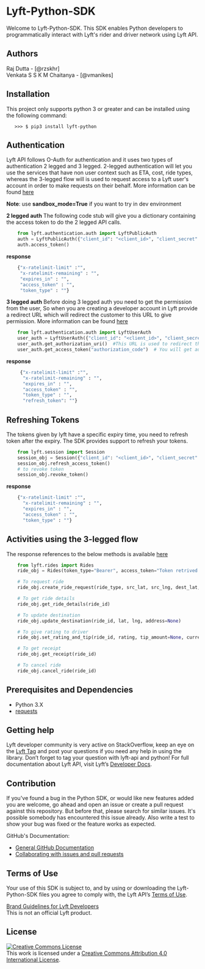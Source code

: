 # Lyft-Python-SDK

Welcome to Lyft-Python-SDK. This SDK enables Python developers to programmatically interact with Lyft's rider and driver network using Lyft API.

## Authors
Raj Dutta - [@rzskhr]
<br/>
Venkata S S K M Chaitanya - [@vmanikes]

## Installation
This project only supports python 3 or greater and can be installed using the following command:

```
   >>> $ pip3 install lyft-python
```

## Authentication
Lyft API follows O-Auth for authentication and it uses two types of authentication 2 legged and 3 legged.
2-legged authentication will let you use the services that have non user context such as ETA, cost, ride types, whereas the 3-legged flow will is used to request access to a Lyft user's account in order to make requests on their behalf. More information can be found [here](https://developer.lyft.com/docs/authentication#section-access-tokens)

**Note**: use **sandbox_mode=True** if you want to try in dev environment

**2 legged auth**
The following code stub will give you a dictionary containing the access token to do the 2 legged API calls.
```python
    from lyft.authentication.auth import LyftPublicAuth
    auth = LyftPublicAuth({"client_id": "<client_id>", "client_secret": "<client_secret>"}, sandbox_mode=True/False})
    auth.access_token()
```
**response**
```python
    {"x-ratelimit-limit" :"",
     "x-ratelimit-remaining" : "",
     "expires_in" : "",
     "access_token" : "",
     "token_type" : ""}
```
  **3 legged auth**
Before doing 3 legged auth you need to get the permission from the user, So when you are creating a developer account in Lyft provide a redirect URL which will redirect the customer to this URL to give permission. More information can be found [here](https://developer.lyft.com/docs/authentication#section-3-legged-flow-for-accessing-user-specific-endpoints)
```python
    from lyft.authentication.auth import LyftUserAuth
    user_auth = LyftUserAuth({"client_id": "<client_id>", "client_secret": "<client_secret>"}, [<list of scopes>], state, sandbox_mode=True/False})
    user_auth.get_authorization_uri()  #This URL is used to redirect the user
    user_auth.get_access_token("authorization_code")  # You will get authorization code once the user accepts
```
**response**
```python
     {"x-ratelimit-limit" :"",
      "x-ratelimit-remaining" : "",
      "expires_in" : "",
      "access_token" : "",
      "token_type" : "",
      "refresh_token": ""}
```

## Refreshing Tokens
The tokens given by lyft have a specific expiry time, you need to refresh token after the expiry. The SDK provides support to refresh your tokens.
```python
    from lyft.session import Session
    session_obj = Session({"client_id": "<client_id>", "client_secret": "<client_secret>"}, refresh_token, sandbox_mode=True/False}
    session_obj.refresh_access_token()
	# to revoke token
	session_obj.revoke_token()
```

**response**
```python
    {"x-ratelimit-limit" :"",
      "x-ratelimit-remaining" : "",
      "expires_in" : "",
      "access_token" : "",
      "token_type" : ""}
```

## Activities using the 3-legged flow
The response references to the below methods is available [here](https://developer.lyft.com/v1/reference)
```python
    from lyft.rides import Rides
    ride_obj = Rides(token_type="Bearer", access_token="Token retrived after user approves")

    # To request ride
    ride_obj.create_ride_request(ride_type, src_lat, src_lng, dest_lat, dest_lng, src_address=None, dest_address=None)

	# To get ride details
	ride_obj.get_ride_details(ride_id)

	# To update destination
	ride_obj.update_destination(ride_id, lat, lng, address=None)

	# To give rating to driver
	ride_obj.set_rating_and_tip(ride_id, rating, tip_amount=None, currency="USD")

	# To get receipt
	ride_obj.get_receipt(ride_id)

	# To cancel ride
	ride_obj.cancel_ride(ride_id)
```


## Prerequisites and Dependencies
- Python 3.X
- [requests](http://docs.python-requests.org/en/latest/)

## Getting help
Lyft developer community is very active on StackOverflow, keep an eye on the [Lyft Tag](https://stackoverflow.com/questions/tagged/lyft-api) and post your questions if you need any help in using the library. Don’t forget to tag your question with lyft-api and python!
For full documentation about Lyft API, visit Lyft’s [Developer Docs](https://developer.lyft.com/docs).

## Contribution
If you've found a bug in the Python SDK, or would like new features added you are welcome, go ahead and open an issue or create a pull request against this repository. But before that, please search for similar issues. It's possible somebody has encountered this issue already. Also write a test to show your bug was fixed or the feature works as expected.

GitHub's Documentation:
- [General GitHub Documentation](https://help.github.com/)
- [Collaborating with issues and pull requests](https://help.github.com/categories/collaborating-with-issues-and-pull-requests/)

## Terms of Use
Your use of this SDK is subject to, and by using or downloading the Lyft-Python-SDK files you agree to comply with, the Lyft API’s [Terms of Use](https://developer.lyft.com/docs/lyft-developer-platform-terms-of-use).

[Brand Guidelines for Lyft Developers](https://developer.lyft.com/docs/brand-guidelines)
<br/>
This is not an official Lyft product.

## License
<a rel="license" href="http://creativecommons.org/licenses/by/4.0/"><img alt="Creative Commons License" style="border-width:0" src="https://i.creativecommons.org/l/by/4.0/88x31.png" /></a><br />This work is licensed under a <a rel="license" href="http://creativecommons.org/licenses/by/4.0/">Creative Commons Attribution 4.0 International License</a>.
